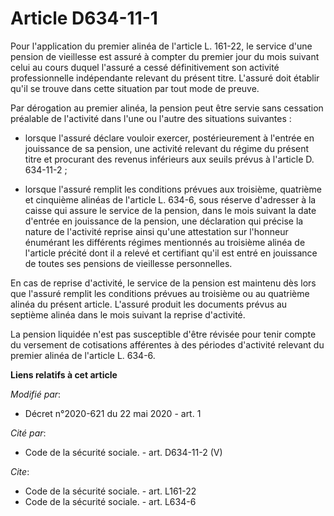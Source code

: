 # Article D634-11-1

Pour l'application du premier alinéa de l'article L. 161-22, le service d'une pension de vieillesse est assuré à compter du
premier jour du mois suivant celui au cours duquel l'assuré a cessé définitivement son activité professionnelle indépendante
relevant du présent titre. L'assuré doit établir qu'il se trouve dans cette situation par tout mode de preuve.

Par dérogation au premier alinéa, la pension peut être servie sans cessation préalable de l'activité dans l'une ou l'autre
des situations suivantes :

- lorsque l'assuré déclare vouloir exercer, postérieurement à l'entrée en jouissance de sa pension, une activité relevant du
régime du présent titre et procurant des revenus inférieurs aux seuils prévus à l'article D. 634-11-2 ;

- lorsque l'assuré remplit les conditions prévues aux troisième, quatrième et cinquième alinéas de l'article L. 634-6, sous
réserve d'adresser à la caisse qui assure le service de la pension, dans le mois suivant la date d'entrée en jouissance de la
pension, une déclaration qui précise la nature de l'activité reprise ainsi qu'une attestation sur l'honneur énumérant les
différents régimes mentionnés au troisième alinéa de l'article précité dont il a relevé et certifiant qu'il est entré en
jouissance de toutes ses pensions de vieillesse personnelles.

En cas de reprise d'activité, le service de la pension est maintenu dès lors que l'assuré remplit les conditions prévues au
troisième ou au quatrième alinéa du présent article. L'assuré produit les documents prévus au septième alinéa dans le mois
suivant la reprise d'activité.

La pension liquidée n'est pas susceptible d'être révisée pour tenir compte du versement de cotisations afférentes à des
périodes d'activité relevant du premier alinéa de l'article L. 634-6.

**Liens relatifs à cet article**

_Modifié par_:

  - Décret n°2020-621 du 22 mai 2020 - art. 1

_Cité par_:

  - Code de la sécurité sociale. - art. D634-11-2 (V)

_Cite_:

  - Code de la sécurité sociale. - art. L161-22
  - Code de la sécurité sociale. - art. L634-6
